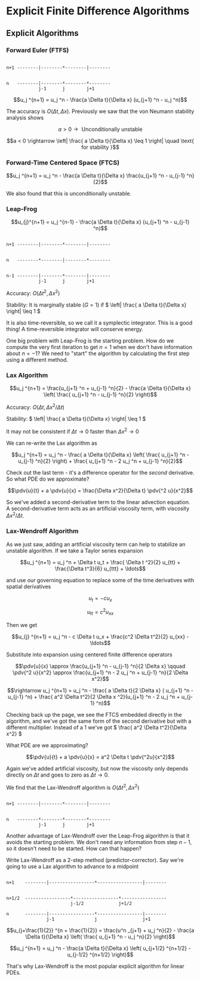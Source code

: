 # Explicit Finite Difference Algorithms

## Explicit Algorithms

### Forward Euler (FTFS)

```

n+1 --------|--------*--------|--------


n   --------|--------*--------*--------
            j-1      j        j+1

```

```math
u_j ^{n+1} = u_j ^n - \frac{a \Delta t}{\Delta x} (u_{j+1} ^n - u_j ^n)
```

The accuracy is $` O(\Delta t, \Delta x) `$. Previously we saw that the von Neumann stability analysis shows

```math
a > 0 \rightarrow  \text{ Unconditionally unstable}
```
```math
a < 0 \rightarrow \left| \frac{ a \Delta t}{\Delta x} \leq 1 \right| \quad \text{ for stability }
```

### Forward-Time Centered Space (FTCS)

```math
u_j ^{n+1} = u_j ^n - \frac{a \Delta t}{\Delta x} \frac{u_{j+1} ^n - u_{j-1} ^n}{2}
```

We also found that this is unconditionally unstable.

### Leap-Frog

```math
u_{j}^{n+1} = u_j ^{n-1} - \frac{a \Delta t}{\Delta x} (u_{j+1} ^n - u_{j-1} ^n)
```

```

n+1 --------|--------*--------|--------


n   --------*--------|--------*--------


n-1 --------|--------*--------|--------
            j-1      j        j+1

```

Accuracy: $` O(\Delta t^2, \Delta x^2) `$ 

Stability: It is marginally stable ($` G = 1 `$) if $` \left| \frac{ a \Delta t}{\Delta x} \right| \leq 1  `$ 

It is also time-reversible, so we call it a symplectic integrator. This is a good thing! A time-reversible integrator will conserve energy.

One big problem with Leap-Frog is the starting problem. How do we compute the very first iteration to get $` n=1 `$  when we don't have information about $` n=-1 `$? We need to "start" the algorithm by calculating the first step using a different method.

### Lax Algorithm

```math
u_j ^{n+1} = \frac{u_{j+1} ^n + u_{j-1} ^n}{2} - \frac{a \Delta t}{\Delta x} \left( \frac{ u_{j+1} ^n - u_{j-1} ^n}{2} \right)
```

Accuracy: $` O(\Delta t, \Delta x^2/\Delta t) `$ 

Stability: $` \left| \frac{ a \Delta t}{\Delta x} \right| \leq 1 `$ 

It may not be consistent if $` \Delta t \rightarrow 0 `$ faster than $` \Delta x^2 \rightarrow 0 `$ 

We can re-write the Lax algorithm as

```math
u_j ^{n+1} = u_j ^n - \frac{ a \Delta t}{\Delta x} \left( \frac{ u_{j+1} ^n - u_{j-1} ^n}{2} \right) + \frac{ u_{j+1} ^n - 2 u_j ^n + u_{j-1} ^n}{2}
```

Check out the last term - it's a difference operator for the _second_ derivative. So what PDE do we approximate?

```math
\pdv{u}{t} + a \pdv{u}{x} = \frac{\Delta x^2}{\Delta t} \pdv{^2 u}{x^2}
```

So we've added a second-derivative term to the linear advection equation. A second-derivative term acts as an artificial viscosity term, with viscosity $` \Delta x^2 / \Delta t `$. 

### Lax-Wendroff Algorithm

As we just saw, adding an artificial viscosity term can help to stabilize an unstable algorithm. If we take a Taylor series expansion

```math
u_j ^{n+1} = u_j ^n + \Delta t u_t + \frac{ \Delta t ^2}{2} u_{tt} + \frac{\Delta t^3}{6} u_{ttt} + \ldots
```

and use our governing equation to replace some of the time derivatives with spatial derivatives

```math
u_t = - c u_x 
```
```math
u_{tt} = c^2 u_{xx}
```

Then we get

```math
u_{j} ^{n+1} = u_j ^n - c \Delta t u_x + \frac{c^2 \Delta t^2}{2} u_{xx} - \ldots
```

Substitute into expansion using centered finite difference operators

```math
\pdv{u}{x} \approx \frac{u_{j+1} ^n - u_{j-1} ^n}{2 \Delta x} \qquad \pdv{^2 u}{x^2} \approx \frac{u_{j+1} ^n - 2 u_j ^n + u_{j-1} ^n}{2 \Delta x^2}
```

```math
\rightarrow u_j ^{n+1} = u_j ^n - \frac{ a \Delta t}{2 \Delta x} ( u_{j+1} ^n - u_{j-1} ^n) + \frac{ a^2 \Delta t^2}{2 \Delta x ^2}(u_{j+1} ^n - 2 u_j ^n + u_{j-1} ^n)
```

Checking back up the page, we see the FTCS embedded directly in the algorithm, and we've got the same form of the second derivative but with a different multiplier. Instead of a $` 1 `$ we've got $` \frac{ a^2 \Delta t^2}{\Delta x^2} `$ 

What PDE are we approximating?

```math
\pdv{u}{t} + a \pdv{u}{x} = a^2 \Delta t \pdv{^2u}{x^2}
```

Again we've added artificial viscosity, but now the viscosity only depends directly on $` \Delta t `$ and goes to zero as $` \Delta t \rightarrow 0 `$.

We find that the Lax-Wendroff algorithm is $` O(\Delta t^2, \Delta x^2) `$ 

```

n+1 --------|--------*--------|--------


n   --------*--------*--------*--------
            j-1      j        j+1

```

Another advantage of Lax-Wendroff over the Leap-Frog algorithm is that it avoids the starting problem. We don't need any information from step $` n-1 `$, so it doesn't need to be started. How can that happen?

Write Lax-Wendroff as a 2-step method (predictor-corrector). Say we're going to use a Lax algorithm to advance to a midpoint

```

n+1    --------|-----------------*-----------------|--------


n+1/2  -----------------*-----------------*-----------------
                        j-1/2             j+1/2

n      --------|-----------------*-----------------|--------
               j-1               j                 j+1

```

```math
u_{j+\frac{1}{2}} ^{n + \frac{1}{2}} = \frac{u^n _{j+1} + u_j ^n}{2} - \frac{a \Delta t}{\Delta x} \left( \frac{ u_{j+1} ^n - u_j ^n}{2} \right)
```

```math
u_j ^{n+1} = u_j ^n - \frac{a \Delta t}{\Delta x} \left( u_{j+1/2} ^{n+1/2} - u_{j-1/2} ^{n+1/2} \right)
```

That's why Lax-Wendroff is the most popular explicit algorithm for linear PDEs.